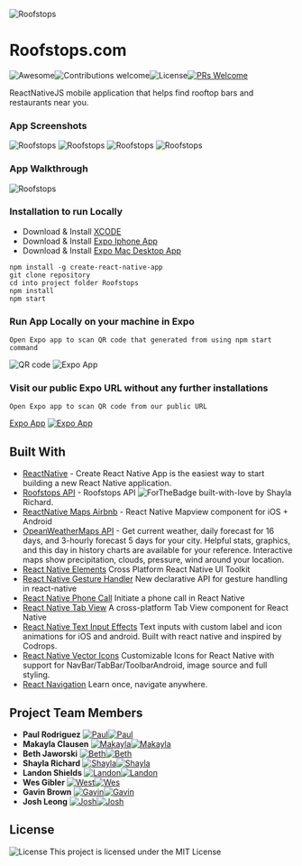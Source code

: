 ![Roofstops](https://github.com/Roofstops/Roofstops/blob/master/images/logoreadme.png)
# Roofstops.com
![Awesome](https://cdn.rawgit.com/sindresorhus/awesome/d7305f38d29fed78fa85652e3a63e154dd8e8829/media/badge.svg)![Contributions welcome](https://img.shields.io/badge/contributions-welcome-orange.svg)![License](https://img.shields.io/badge/License-MIT-yellow.svg)[![PRs Welcome](https://img.shields.io/badge/PRs-welcome-brightgreen.svg?style=flat-square)](http://makeapullrequest.com)

ReactNativeJS mobile application that helps find rooftop bars and restaurants near you.

### App Screenshots
![Roofstops](https://github.com/Roofstops/Roofstops/blob/master/images/1.png)
![Roofstops](https://github.com/Roofstops/Roofstops/blob/master/images/2.png)
![Roofstops](https://github.com/Roofstops/Roofstops/blob/master/images/3.png)
![Roofstops](https://github.com/Roofstops/Roofstops/blob/master/images/4.png)

### App Walkthrough
![Roofstops](https://github.com/Roofstops/Roofstops/blob/master/images/walkthroughcropped.gif)

### Installation to run Locally

* Download & Install [XCODE](https://developer.apple.com/xcode/)
* Download & Install [Expo Iphone App](https://itunes.apple.com/us/app/expo-client/id982107779?mt=8)
* Download & Install [Expo Mac Desktop App](https://github.com/expo/xde/releases)

```
npm install -g create-react-native-app
git clone repository
cd into project folder Roofstops
npm install
npm start
```
### Run App Locally on your machine in Expo

```
Open Expo app to scan QR code that generated from using npm start command
```
![QR code](https://github.com/Roofstops/Roofstops/blob/master/images/qr.png)
![Expo App](https://github.com/Roofstops/Roofstops/blob/master/images/expo.png)

### Visit our public Expo URL without any further installations

```
Open Expo app to scan QR code from our public URL
```
[Expo App](https://expo.io/@geebrown43/roofstops_dnvr)
[![Expo App](https://github.com/Roofstops/Roofstops/blob/master/images/expopublic.png)](https://expo.io/@geebrown43/roofstops_dnvr)



## Built With

* [ReactNative](https://facebook.github.io/react-native/docs/getting-started.html) - Create React Native App is the easiest way to start building a new React Native application.
* [Roofstops API](https://thawing-anchorage-35743.herokuapp.com/api/locations) - Roofstops API ![ForTheBadge built-with-love](http://ForTheBadge.com/images/badges/built-with-love.svg) by Shayla Richard.
* [ReactNative Maps Airbnb](https://github.com/react-community/react-native-maps) - React Native Mapview component for iOS + Android
* [OpeanWeatherMaps API](https://openweathermap.org/) - Get current weather, daily forecast for 16 days, and 3-hourly forecast 5 days for your city. Helpful stats, graphics, and this day in history charts are available for your reference. Interactive maps show precipitation, clouds, pressure, wind around your location.
* [React Native Elements](https://github.com/react-native-training/react-native-elements) Cross Platform React Native UI Toolkit
* [React Native Gesture Handler](https://github.com/kmagiera/react-native-gesture-handler) New declarative API for gesture handling in react-native
* [React Native Phone Call](https://github.com/tiaanduplessis/react-native-phone-call) Initiate a phone call in React Native
* [React Native Tab View](https://github.com/react-native-community/react-native-tab-view) A cross-platform Tab View component for React Native
* [React Native Text Input Effects](https://github.com/halilb/react-native-textinput-effects) Text inputs with custom label and icon animations for iOS and android. Built with react native and inspired by Codrops.
* [React Native Vector Icons](https://github.com/oblador/react-native-vector-icons) Customizable Icons for React Native with support for NavBar/TabBar/ToolbarAndroid, image source and full styling.
* [React Navigation](https://github.com/react-community/react-navigation) Learn once, navigate anywhere.

## Project Team Members

* **Paul Rodriguez** [![Paul](https://github.com/Roofstops/Roofstops/blob/master/images/li.png)](https://www.linkedin.com/in/prdesignwork/)[![Paul](https://github.com/Roofstops/Roofstops/blob/master/images/gh.png)](https://github.com/prdesignwork)
* **Makayla Clausen** [![Makayla](https://github.com/Roofstops/Roofstops/blob/master/images/li.png)](https://www.linkedin.com/in/mclausen792/)[![Makayla](https://github.com/Roofstops/Roofstops/blob/master/images/gh.png)](https://github.com/mclausen792)
* **Beth Jaworski** [![Beth](https://github.com/Roofstops/Roofstops/blob/master/images/li.png)](https://www.linkedin.com/in/bethjaw/)[![Beth](https://github.com/Roofstops/Roofstops/blob/master/images/gh.png)](https://github.com/bethjaw)
* **Shayla Richard** [![Shayla](https://github.com/Roofstops/Roofstops/blob/master/images/li.png)](https://www.linkedin.com/in/shaylarichard/)[![Shayla](https://github.com/Roofstops/Roofstops/blob/master/images/gh.png)](https://github.com/Shayla303)
* **Landon Shields** [![Landon](https://github.com/Roofstops/Roofstops/blob/master/images/li.png)](https://www.linkedin.com/in/landonwshields/)[![Landon](https://github.com/Roofstops/Roofstops/blob/master/images/gh.png)](https://github.com/landonwshields)
* **Wes Gibler** [![West](https://github.com/Roofstops/Roofstops/blob/master/images/li.png)](https://www.linkedin.com/in/giblerw/)[![Wes](https://github.com/Roofstops/Roofstops/blob/master/images/gh.png)](https://github.com/giblerw)
* **Gavin Brown** [![Gavin](https://github.com/Roofstops/Roofstops/blob/master/images/li.png)](https://www.linkedin.com/in/geebrown43/)[![Gavin](https://github.com/Roofstops/Roofstops/blob/master/images/gh.png)](https://github.com/geebrown43)
* **Josh Leong** [![Josh](https://github.com/Roofstops/Roofstops/blob/master/images/li.png)](https://www.linkedin.com/in/joshleong/)[![Josh](https://github.com/Roofstops/Roofstops/blob/master/images/gh.png)](https://github.com/leodotng)

## License
![License](https://img.shields.io/badge/License-MIT-yellow.svg)
This project is licensed under the MIT License

